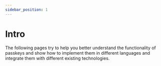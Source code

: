 ```yaml
---
sidebar_position: 1
---
```


# Intro

The following pages try to help you better understand the functionality of passkeys and show how to implement them in
different languages and integrate them with different existing technologies.